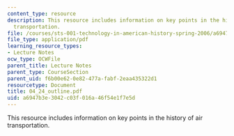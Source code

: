 ```yaml
---
content_type: resource
description: This resource includes information on key points in the history of air
  transportation.
file: /courses/sts-001-technology-in-american-history-spring-2006/a6947b3e3042c03f016a46f54e1f7e5d_04_24_outline.pdf
file_type: application/pdf
learning_resource_types:
- Lecture Notes
ocw_type: OCWFile
parent_title: Lecture Notes
parent_type: CourseSection
parent_uid: f6b00e62-0e82-477a-fabf-2eaa435322d1
resourcetype: Document
title: 04_24_outline.pdf
uid: a6947b3e-3042-c03f-016a-46f54e1f7e5d
---
```

This resource includes information on key points in the history of air transportation.